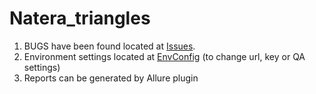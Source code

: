 # Natera_triangles

1. BUGS have been found located at <a href="https://github.com/yamironova/Natera_triangles/issues">Issues</a>.
2. Environment settings located at <a href="https://github.com/yamironova/Natera_triangles/blob/master/src/main/java/config/EnvConfig.java">EnvConfig</a> (to change url, key or QA settings)
3. Reports can be generated by Allure plugin
